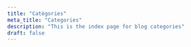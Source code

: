 ```yaml
---
title: "Catégories"
meta_title: "Categories"
description: "This is the index page for blog categories"
draft: false
---
```


